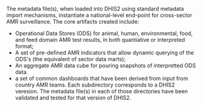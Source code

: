 The metadata file(s), when loaded into DHIS2 using standard metadata import mechanisms, instantiate a national-level end-point for cross-sector AMR surveillance. The core artifacts created include:
- Operational Data Stores (ODS) for animal, human, environmental, food, and feed domain AMR test results, in both quantiative or interpreted format;
- A set of pre-defined AMR indicators that allow dynamic querying of the ODS's (the equivalent of sector data marts);
- An aggregate AMR data cube for pouring snapshots of interpretted ODS data.
- a set of common dashboards that have been derived from input from country AMR teams.
Each subdirectory corresponds to a DHIS2 veresion. The metadata file(s) in each of those directories have been validated and tested for that version of DHIS2.
